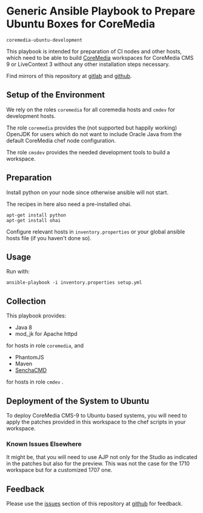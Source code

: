# Generic Ansible Playbook to Prepare Ubuntu Boxes for CoreMedia

`coremedia-ubuntu-development`

This playbook is intended for preparation of CI nodes and other hosts, which 
need to be able to build [CoreMedia][coremedia] workspaces for CoreMedia CMS 9 
or LiveContext 3 without any other installation steps necessary.

Find mirrors of this repository at [gitlab][gitlab] and [github][github].


## Setup of the Environment

We rely on the roles `coremedia` for all coremedia hosts and `cmdev` for 
development hosts.

The role `coremedia` provides the (not supported but happily working) OpenJDK 
for users which do not want to include Oracle Java from the default CoreMedia 
chef node configuration.

The role `cmsdev` provides the needed development tools to build a workspace.


## Preparation

Install python on your node since otherwise ansible will not start.

The recipes in here also need a pre-installed ohai.

```
apt-get install python
apt-get install ohai
```

Configure relevant hosts in `inventory.properties` or your global ansible hosts 
file (if you haven't done so).


## Usage

Run with: 

```
ansible-playbook -i inventory.properties setup.yml
```


## Collection

This playbook provides:

* Java 8 
* mod_jk for Apache httpd

for hosts in role `coremedia`, and

* PhantomJS
* Maven
* [SenchaCMD][sencha]

for hosts in role `cmdev` .


## Deployment of the System to Ubuntu

To deploy CoreMedia CMS-9 to Ubuntu based systems, you will need to apply the
patches provided in this workspace to the chef scripts in your workspace.

### Known Issues Elsewhere

It might be, that you will need to use AJP not only for the Studio as indicated 
in the patches but also for the preview. This was not the case for the 1710
workspace but for a customized 1707 one.


## Feedback

Please use the [issues][issues] section of this repository at [github][github] 
for feedback. 

[issues]: https://github.com/provocon/coremedia-ubuntu-development/issues
[sencha]: https://www.sencha.com/products/extjs/cmd-download/
[coremedia]: https://www.coremedia.com/
[github]: https://github.com/provocon/coremedia-ubuntu-development
[gitlab]: https://gitlab.com/provocon/coremedia-ubuntu-development
